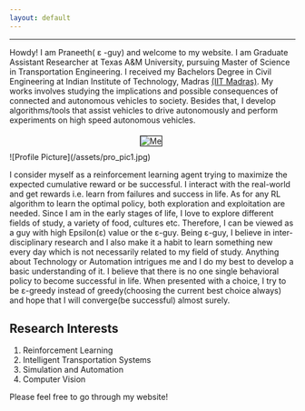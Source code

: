 ```yaml
---
layout: default
---
```

<style>
.act_image {
  max-width:500px;
  max-height:500px;
  border: 1px solid black;
  margin: 5px 10px 10px 5px;
}
</style>
---
Howdy! I am Praneeth( &epsilon; -guy) and welcome to my website. I am Graduate Assistant Researcher at Texas A&M University, pursuing Master of Science in Transportation Engineering. I received my Bachelors Degree in Civil Engineering at Indian Institute of Technology, Madras [(IIT Madras)](http://www.iitm.ac.in/). My works involves studying the implications and possible consequences of connected and autonomous vehicles to society. Besides that, I develop algorithms/tools that assist vehicles to drive autonomously and perform experiments	on high speed autonomous vehicles.
<center>
<img class="act_image" src="/assets/pro_pic1.jpg" alt="Me">
</center>
![Profile Picture](/assets/pro_pic1.jpg)

I consider myself as a reinforcement learning agent trying to maximize the expected cumulative reward or be successful. I interact with the real-world and get rewards i.e. learn from failures and success in life.  As for any RL algorithm to learn the optimal policy, both exploration and exploitation are needed. Since I am in the early stages of life, I love to explore different fields of study, a variety of food, cultures etc. Therefore, I can be viewed as a guy with high Epsilon(&epsilon;) value or the &epsilon;-guy. Being &epsilon;-guy, I believe in inter-disciplinary research and I also make it a habit to learn something new every day which is not necessarily related to my field of study. Anything about Technology or Automation intrigues me and I do my best to develop a basic understanding of it. I believe that there is no one single behavioral policy to become successful in life. When presented with a choice, I try to be &epsilon;-greedy instead of greedy(choosing the current best choice always) and hope that I will converge(be successful) almost surely.


## Research Interests

1. Reinforcement Learning
2. Intelligent Transportation Systems
3. Simulation and Automation
4. Computer Vision

Please feel free to go through my website!

